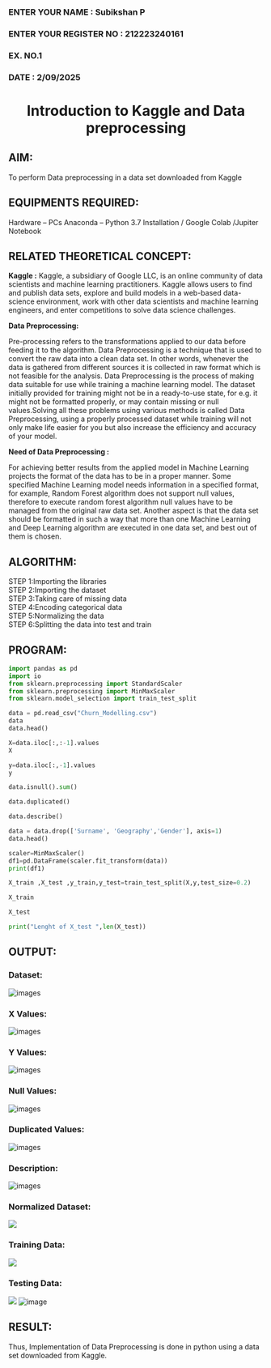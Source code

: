 <H3>ENTER YOUR NAME : Subikshan P</H3>
<H3>ENTER YOUR REGISTER NO : 212223240161</H3>
<H3>EX. NO.1</H3>
<H3>DATE : 2/09/2025</H3>
<H1 ALIGN =CENTER> Introduction to Kaggle and Data preprocessing</H1>

## AIM:

To perform Data preprocessing in a data set downloaded from Kaggle

## EQUIPMENTS REQUIRED:
Hardware – PCs
Anaconda – Python 3.7 Installation / Google Colab /Jupiter Notebook

## RELATED THEORETICAL CONCEPT:

**Kaggle :**
Kaggle, a subsidiary of Google LLC, is an online community of data scientists and machine learning practitioners. Kaggle allows users to find and publish data sets, explore and build models in a web-based data-science environment, work with other data scientists and machine learning engineers, and enter competitions to solve data science challenges.

**Data Preprocessing:**

Pre-processing refers to the transformations applied to our data before feeding it to the algorithm. Data Preprocessing is a technique that is used to convert the raw data into a clean data set. In other words, whenever the data is gathered from different sources it is collected in raw format which is not feasible for the analysis.
Data Preprocessing is the process of making data suitable for use while training a machine learning model. The dataset initially provided for training might not be in a ready-to-use state, for e.g. it might not be formatted properly, or may contain missing or null values.Solving all these problems using various methods is called Data Preprocessing, using a properly processed dataset while training will not only make life easier for you but also increase the efficiency and accuracy of your model.

**Need of Data Preprocessing :**

For achieving better results from the applied model in Machine Learning projects the format of the data has to be in a proper manner. Some specified Machine Learning model needs information in a specified format, for example, Random Forest algorithm does not support null values, therefore to execute random forest algorithm null values have to be managed from the original raw data set.
Another aspect is that the data set should be formatted in such a way that more than one Machine Learning and Deep Learning algorithm are executed in one data set, and best out of them is chosen.


## ALGORITHM:
STEP 1:Importing the libraries<BR>
STEP 2:Importing the dataset<BR>
STEP 3:Taking care of missing data<BR>
STEP 4:Encoding categorical data<BR>
STEP 5:Normalizing the data<BR>
STEP 6:Splitting the data into test and train<BR>

##  PROGRAM:
```py
import pandas as pd
import io
from sklearn.preprocessing import StandardScaler
from sklearn.preprocessing import MinMaxScaler
from sklearn.model_selection import train_test_split

data = pd.read_csv("Churn_Modelling.csv")
data
data.head()

X=data.iloc[:,:-1].values
X

y=data.iloc[:,-1].values
y

data.isnull().sum()

data.duplicated()

data.describe()

data = data.drop(['Surname', 'Geography','Gender'], axis=1)
data.head()

scaler=MinMaxScaler()
df1=pd.DataFrame(scaler.fit_transform(data))
print(df1)

X_train ,X_test ,y_train,y_test=train_test_split(X,y,test_size=0.2)

X_train

X_test

print("Lenght of X_test ",len(X_test))


```


## OUTPUT:
### Dataset:
![images](https://github.com/user-attachments/assets/7d7aaae0-826d-4cae-bbd8-a2287d7de089)

### X Values:
![images](https://github.com/user-attachments/assets/18342c94-abef-4229-b26d-0acdb5c58626)
### Y Values:
![images](https://github.com/user-attachments/assets/52944df9-1956-4e6a-bfab-ad0f187142ed)
### Null Values:
![images](https://github.com/user-attachments/assets/42d3958f-90c9-4e02-9cac-40289956eaa0)
### Duplicated Values:
![images](https://github.com/user-attachments/assets/aa48c2ba-8d64-4d60-b941-21c8d9bd3c21)
### Description:
![images](https://github.com/user-attachments/assets/2e70d654-8a26-419f-8cb0-46b4d84a033c)
### Normalized Dataset:
![](https://github.com/user-attachments/assets/1b0ea631-5c44-476d-bee6-2a8ddcdabb98)
### Training Data:
![](https://github.com/user-attachments/assets/3c91a26c-f398-4253-a2ed-e6acac6ef78a)
### Testing Data:
![](https://github.com/user-attachments/assets/679b8a7b-057e-4bdb-ac4c-3da60c7aa258)
![image](https://github.com/user-attachments/assets/9e77edeb-3c45-4eb7-a5ca-88bea4b9418e)

## RESULT:
Thus, Implementation of Data Preprocessing is done in python  using a data set downloaded from Kaggle.


